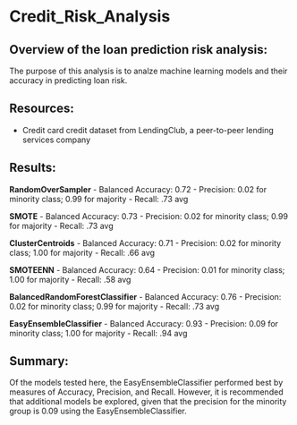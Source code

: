 # Credit_Risk_Analysis

## Overview of the loan prediction risk analysis:
The purpose of this analysis is to analze machine learning models and their accuracy in predicting loan risk.

## Resources:
 - Credit card credit dataset from LendingClub, a peer-to-peer lending services company 

## Results:

  **RandomOverSampler** 
    - Balanced Accuracy: 0.72
    - Precision: 0.02 for minority class; 0.99 for majority
    - Recall: .73 avg

  **SMOTE**
    - Balanced Accuracy: 0.73
    - Precision: 0.02 for minority class; 0.99 for majority
    - Recall: .73 avg
    
  **ClusterCentroids**
    - Balanced Accuracy: 0.71
    - Precision: 0.02 for minority class; 1.00 for majority
    - Recall: .66 avg
    
  **SMOTEENN** 
    - Balanced Accuracy: 0.64
    - Precision: 0.01 for minority class; 1.00 for majority
    - Recall: .58 avg

  **BalancedRandomForestClassifier**
    - Balanced Accuracy: 0.76
    - Precision: 0.02 for minority class; 0.99 for majority
    - Recall: .73 avg
    
  **EasyEnsembleClassifier**
    - Balanced Accuracy: 0.93
    - Precision: 0.09 for minority class; 1.00 for majority
    - Recall: .94 avg

## Summary:
Of the models tested here, the EasyEnsembleClassifier performed best by measures of Accuracy, Precision, and Recall. However, it is recommended that additional models be explored, given that the precision for the minority group is 0.09 using the EasyEnsembleClassifier.
